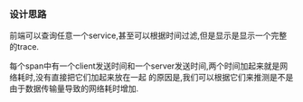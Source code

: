 ### 设计思路
前端可以查询任意一个service,甚至可以根据时间过滤,但是显示是显示一个完整的trace.

每个span中有一个client发送时间和一个server发送时间,两个时间加起来就是网络耗时,没有直接把它们加起来放在一起
的原因是,我们可以根据它们来推测是不是由于数据传输量导致的网络耗时增加.